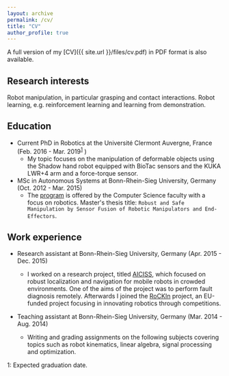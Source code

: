 ```yaml
---
layout: archive
permalink: /cv/
title: "CV"
author_profile: true
---
```


A full version of my [CV]({{ site.url }}/files/cv.pdf) in PDF format is also available.


Research interests
------
Robot manipulation, in particular grasping and contact interactions.
Robot learning, e.g. reinforcement learning and learning from demonstration.

Education
------
* Current PhD in Robotics at the Université Clermont Auvergne, France (Feb. 2016 - Mar. 2019<sup>[1](#myfootnote1)</sup>
)
  - My topic focuses on the manipulation of deformable objects using the Shadow hand robot equipped with BioTac sensors and the KUKA LWR+4 arm and a force-torque sensor.
* MSc in Autonomous Systems at Bonn-Rhein-Sieg University, Germany (Oct. 2012 - Mar. 2015)
  - The [program](https://www.h-brs.de/en/inf/autonomous-systems-msc) is offered by the Computer Science faculty with a focus on robotics. Master's thesis title: `Robust and Safe Manipulation by Sensor Fusion of Robotic Manipulators and End-Effectors`.
  
Work experience
------
* Research assistant at Bonn-Rhein-Sieg University, Germany (Apr. 2015 - Dec. 2015)
  - I worked on a research project, titled [AICISS](https://mas-group.inf.h-brs.de/?page_id=9), which focused on robust localization and navigation for mobile robots in crowded environments. One of the aims of the project was to perform fault diagnosis remotely. Afterwards I joined the [RoCKIn](http://rockinrobotchallenge.eu/) project, an EU-funded project focusing in innovating robotics through competitions.

* Teaching assistant at Bonn-Rhein-Sieg University, Germany (Mar. 2014 - Aug. 2014)
  - Writing and grading assignments on the following subjects covering topics such as robot kinematics, linear algebra, signal processing and optimization.


<a name="myfootnote1">1</a>: Expected graduation date.
